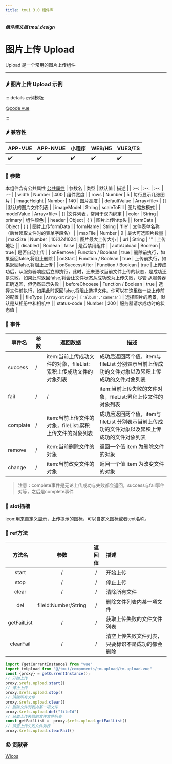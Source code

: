 ```yaml
---
title: tmui 3.0 组件库
---
```


<dirtoc></dirtoc>

##### 组件库文档 tmui.design

# 图片上传 Upload
Upload 是一个常用的图片上传组件

---

### :hot_pepper: 图片上传 Upload 示例

<webview url="https://tmui.design/h5/#/pages/form/upload"></webview>

::: details 示例模板

@[code vue](pages/form/upload.nvue)

:::

### :hot_pepper: 兼容性

| APP-VUE | APP-NVUE | 小程序 | WEB/H5 | VUE3/TS |
| --- | --- | --- | --- | --- |
| :heavy_check_mark: | :heavy_check_mark: | :heavy_check_mark: | :heavy_check_mark: | :heavy_check_mark: |

### :seedling: 参数

本组件含有公共属性 [公共属性](/doc/spec/组件公共样式.md)
| 参数名 | 类型 | 默认值 | 描述 |
| :--: | :--: | :--: | :-- |
| width | Number | 400 | 组件宽度 |
| rows | Number | 5 | 每行显示几张图片 |
| imageHeight | Number | 140 | 图片高度 |
| defaultValue | Array\<file> | [] | 默认的图片文件列表 |
| imageModel | String | scaleToFill | 图片缩放模式 |
| modelValue | Array\<file> | [] |文件列表，常用于双向绑定 |
| color | String | primary | 组件颜色 | 
| header | Object | { } | 图片上传http头 |
| formData | Object | { } | 图片上传formData |
| formName<Badge type="danger" text="v3.0.83+" vertical="middle" /> | String | 'file' | 文件表单名称（后台读取文件时的表单字段名） |
| maxFile | Number | 9 | 最大可选图片数量 |
| maxSize | Number | 10*1024*1024 | 图片最大上传大小 |
| url | String | "" | 上传地址 |
| disabled | Boolean | false | 是否禁用组件 |
| autoUpload | Boolean | true | 是否自动上传 |
| onRemove | Function / Boolean | true | 删除前执行，如果返回false,将阻止删除 |
| onStart | Function / Boolean | true | 上传前执行，如果返回false,将阻止上传 |
| onSuccessAfter | Function / Boolean | true | 上传成功后，从服务器响应后立即执行，此时，还未更改当前文件上传的状态，是成功还是失败，如果此时返回false,将会让文件状态从成功改为上传失败，尽管 从服务器正确返回，但仍然显示失败 |
| beforeChooese | Function / Boolean | true | 选择文件前执行，如果此时返回false,将阻止选择文件。你可以在这里做一些上传前的配置 |
| fileType | `Array<string>` | `['album','camera']` | 选择图片的场景，默认是从相册中和相机中 |
| status-code | Number | 200 | 服务器请求成功时的状态值 |


### :rose: 事件

| 事件名 | 参数 | 返回数据 | 描述 |
| --- | --- | --- | --- |
| success | / | item:当前上传成功文件的对象，fileList:累积上传成功文件的对象列表 | 成功后返回两个值，item与fileList 分别表示当前上传成功的文件对象以及累积上传成功的文件对象列表 |
| fail | / | / |item:当前上传失败的文件对象，fileList:累积上传文件的对象列表 | 失败后返回两个值，item与fileList 分别表示当前上传成功的文件对象以及累积上传失败的文件对象列表 |
| complate | / | item:当前上传文件的对象，fileList:累积上传文件的对象列表 | 成功后返回两个值，item与fileList 分别表示当前上传成功的文件对象以及累积上传成功的文件对象列表 |
| remove | / | item:当前删除文件的对象 | 返回一个值 item 为删除文件的对象 |
| change | / | item:当前改变文件的对象 | 返回一个值 item 为改变文件的对象 |
> 注意：complete事件是无论上传成功与失败都会返回，success与fail事件对等，之后是complete事件

### :corn: slot插槽
icon<Badge type="danger" text="v3.0.77+" vertical="middle" />:用来自定义显示，上传提示的图标，可以自定义图标或者text名称。

### :green_salad: ref方法

| 方法名 | 参数 | 返回值 | 描述 |
| :--: | :--: | :--: | :-- |
| start | / | / | 开始上传 |
| stop | / | / | 停止上传 |
| clear | / | / | 清除所有文件 |
| del | fileId:Number/String | / | 删除文件列表内某一项文件 |
| getFailList | / | / | 获取上传失败的文件文件列表 |
| clearFail | / | / | 清空上传失败文件列表，只要标识不是成功的都会删除 |

```ts
import {getCurrentInstance} from "vue"
import tmUpload from "@/tmui/components/tm-upload/tm-upload.vue"
const {proxy} = getCurrentInstance();
// 开始上传
proxy.$refs.upload.start()
// 停止上传
proxy.$refs.upload.stop()
// 清除所有文件
proxy.$refs.upload.clear()
// 删除文件列表内某一项文件
proxy.$refs.upload.del("fileId")
// 获取上传失败的文件文件列表
const getFailList =  proxy.$refs.upload.getFailList()
// 清空上传失败文件列表
proxy.$refs.upload.clearFail()

```


### :rage: 贡献者

[Wicos](http://wicos.me)